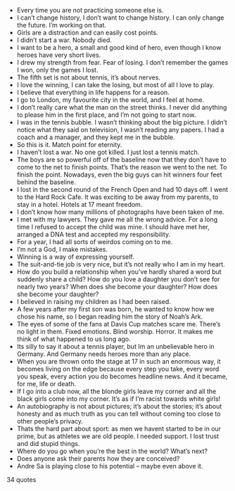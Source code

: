  - Every time you are not practicing someone else is.
 - I can’t change history, I don’t want to change history. I can only change the future. I’m working on that.
 - Girls are a distraction and can easily cost points.
 - I didn’t start a war. Nobody died.
 - I want to be a hero, a small and good kind of hero, even though I know heroes have very short lives.
 - I drew my strength from fear. Fear of losing. I don’t remember the games I won, only the games I lost.
 - The fifth set is not about tennis, it’s about nerves.
 - I love the winning, I can take the losing, but most of all I love to play.
 - I believe that everything in life happens for a reason.
 - I go to London, my favourite city in the world, and I feel at home.
 - I don’t really care what the man on the street thinks. I never did anything to please him in the first place, and I’m not going to start now.
 - I was in the tennis bubble. I wasn’t thinking about the big picture. I didn’t notice what they said on television, I wasn’t reading any papers. I had a coach and a manager, and they kept me in the bubble.
 - So this is it. Match point for eternity.
 - I haven’t lost a war. No one got killed. I just lost a tennis match.
 - The boys are so powerful off of the baseline now that they don’t have to come to the net to finish points. That’s the reason we went to the net. To finish the point. Nowadays, even the big guys can hit winners four feet behind the baseline.
 - I lost in the second round of the French Open and had 10 days off. I went to the Hard Rock Cafe. It was exciting to be away from my parents, to stay in a hotel. Hotels at 17 meant freedom.
 - I don’t know how many millions of photographs have been taken of me.
 - I met with my lawyers. They gave me all the wrong advice. For a long time I refused to accept the child was mine. I should have met her, arranged a DNA test and accepted my responsibility.
 - For a year, I had all sorts of weirdos coming on to me.
 - I’m not a God, I make mistakes.
 - Winning is a way of expressing yourself.
 - The suit-and-tie job is very nice, but it’s not really who I am in my heart.
 - How do you build a relationship when you’ve hardly shared a word but suddenly share a child? How do you love a daughter you don’t see for nearly two years? When does she become your daughter? How does she become your daughter?
 - I believed in raising my children as I had been raised.
 - A few years after my first son was born, he wanted to know how we chose his name, so I began reading him the story of Noah’s Ark.
 - The eyes of some of the fans at Davis Cup matches scare me. There’s no light in them. Fixed emotions. Blind worship. Horror. It makes me think of what happened to us long ago.
 - Its silly to say it about a tennis player, but Im an unbelievable hero in Germany. And Germany needs heroes more than any place.
 - When you are thrown onto the stage at 17 in such an enormous way, it becomes living on the edge because every step you take, every word you speak, every action you do becomes headline news. And it became, for me, life or death.
 - If I go into a club now, all the blonde girls leave my corner and all the black girls come into my corner. It’s as if I’m racist towards white girls!
 - An autobiography is not about pictures; it’s about the stories; it’s about honesty and as much truth as you can tell without coming too close to other people’s privacy.
 - Thats the hard part about sport: as men we havent started to be in our prime, but as athletes we are old people. I needed support. I lost trust and did stupid things.
 - Where do you go when you’re the best in the world? What’s next?
 - Does anyone ask their parents how they are conceived?
 - Andre Sa is playing close to his potential – maybe even above it.

34 quotes